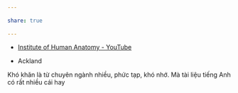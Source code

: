 ---  
share: true  
---  
- [Institute of Human Anatomy - YouTube](https://youtube.com/@TheAnatomyLab)  
- Ackland  
Khó khăn là từ chuyên ngành nhiều, phức tạp, khó nhớ. Mà tài liệu tiếng Anh có rất nhiều cái hay